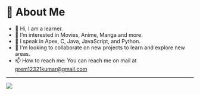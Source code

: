 # 💫 About Me
- 👋 Hi, I am a learner.
- 👀 I’m interested in Movies, Anime, Manga  and more.
- 🌱 I speak in Apex, C, Java, JavaScript, and Python.
- 💞️ I'm looking to collaborate on new projects to learn and explore new areas.
- 📫 How to reach me: You can reach me on mail at prem12321kumar@gmail.com

---
[![](https://visitcount.itsvg.in/api?id=prem12321kumar&icon=8&color=1)](https://visitcount.itsvg.in)
